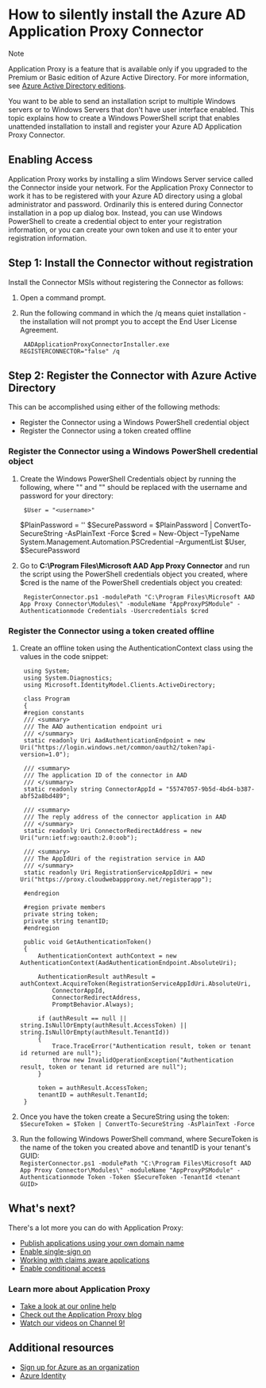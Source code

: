 <properties
    pageTitle="How to silently install the Azure AD Application Proxy Connector | Microsoft Azure"
    description="Covers how to perform a silent installation of Azure AD Application Proxy Connector to provide secure remote access to your on-premises apps."
    services="active-directory"
    documentationCenter=""
    authors="kgremban"
    manager="stevenpo"
    editor=""/>

<tags
    ms.service="active-directory"
    ms.workload="identity"
    ms.tgt_pltfrm="na"
    ms.devlang="na"
    ms.topic="article"
    ms.date="01/06/2016"
    ms.author="kgremban"/>

# How to silently install the Azure AD Application Proxy Connector
> [!NOTE]
> Application Proxy is a feature that is available only if you upgraded to the Premium or Basic edition of Azure Active Directory. For more information, see [Azure Active Directory editions](active-directory-editions.md).
> 
> 
You want to be able to send an installation script to multiple Windows servers or to Windows Servers that don't have user interface enabled. This topic explains how to create a Windows PowerShell script that enables unattended installation to install and register your Azure AD Application Proxy Connector.

## Enabling Access
Application Proxy works by installing a slim Windows Server service called the Connector inside your network. For the Application Proxy Connector to work it has to be registered with your Azure AD directory using a global administrator and password. Ordinarily this is entered during Connector installation in a pop up dialog box. Instead, you can use Windows PowerShell to create a credential object to enter your registration information, or you can create your own token and use it to enter your registration information.

## Step 1:  Install the Connector without registration
Install the Connector MSIs without registering the Connector as follows:

1. Open a command prompt.
2. Run the following command in which the /q means quiet installation - the installation will not prompt you to accept the End User License Agreement.

        AADApplicationProxyConnectorInstaller.exe REGISTERCONNECTOR="false" /q


## Step 2: Register the Connector with Azure Active Directory
This can be accomplished using either of the following methods:

* Register the Connector using a Windows PowerShell credential object
* Register the Connector using a token created offline

### Register the Connector using a Windows PowerShell credential object
1. Create the Windows PowerShell Credentials object by running the following, where "<username>" and "<password>" should be replaced with the username and password for your directory:

        $User = "<username>"
     $PlainPassword = '<password>'
     $SecurePassword = $PlainPassword | ConvertTo-SecureString -AsPlainText -Force
     $cred = New-Object –TypeName System.Management.Automation.PSCredential –ArgumentList $User, $SecurePassword
2. Go to **C:\Program Files\Microsoft AAD App Proxy Connector** and run the script using the PowerShell credentials object you created, where $cred is the name of the PowerShell credentials object you created:

        RegisterConnector.ps1 -modulePath "C:\Program Files\Microsoft AAD App Proxy Connector\Modules\" -moduleName "AppProxyPSModule" -Authenticationmode Credentials -Usercredentials $cred



### Register the Connector using a token created offline
1. Create an offline token using the AuthenticationContext class using the values in the code snippet:

        using System;
        using System.Diagnostics;
        using Microsoft.IdentityModel.Clients.ActiveDirectory;

        class Program
        {
        #region constants
        /// <summary>
        /// The AAD authentication endpoint uri
        /// </summary>
        static readonly Uri AadAuthenticationEndpoint = new Uri("https://login.windows.net/common/oauth2/token?api-version=1.0");

        /// <summary>
        /// The application ID of the connector in AAD
        /// </summary>
        static readonly string ConnectorAppId = "55747057-9b5d-4bd4-b387-abf52a8bd489";

        /// <summary>
        /// The reply address of the connector application in AAD
        /// </summary>
        static readonly Uri ConnectorRedirectAddress = new Uri("urn:ietf:wg:oauth:2.0:oob");

        /// <summary>
        /// The AppIdUri of the registration service in AAD
        /// </summary>
        static readonly Uri RegistrationServiceAppIdUri = new Uri("https://proxy.cloudwebappproxy.net/registerapp");

        #endregion

        #region private members
        private string token;
        private string tenantID;
        #endregion

        public void GetAuthenticationToken()
        {
            AuthenticationContext authContext = new AuthenticationContext(AadAuthenticationEndpoint.AbsoluteUri);

            AuthenticationResult authResult = authContext.AcquireToken(RegistrationServiceAppIdUri.AbsoluteUri,
                ConnectorAppId,
                ConnectorRedirectAddress,
                PromptBehavior.Always);

            if (authResult == null || string.IsNullOrEmpty(authResult.AccessToken) || string.IsNullOrEmpty(authResult.TenantId))
            {
                Trace.TraceError("Authentication result, token or tenant id returned are null");
                throw new InvalidOperationException("Authentication result, token or tenant id returned are null");
            }

            token = authResult.AccessToken;
            tenantID = authResult.TenantId;
        }





1. Once you have the token create a SecureString using the token: <br>
`$SecureToken = $Token | ConvertTo-SecureString -AsPlainText -Force`
2. Run the following Windows PowerShell command, where SecureToken is the name of the token you created above and tenantID is your tenant's GUID: <br>
`RegisterConnector.ps1 -modulePath "C:\Program Files\Microsoft AAD App Proxy Connector\Modules\" -moduleName "AppProxyPSModule" -Authenticationmode Token -Token $SecureToken -TenantId <tenant GUID>`

## What's next?
There's a lot more you can do with Application Proxy:

* [Publish applications using your own domain name](active-directory-application-proxy-custom-domains.md)
* [Enable single-sign on](active-directory-application-proxy-sso-using-kcd.md)
* [Working with claims aware applications](active-directory-application-proxy-claims-aware-apps.md)
* [Enable conditional access](active-directory-application-proxy-conditional-access.md)

### Learn more about Application Proxy
* [Take a look at our online help](active-directory-application-proxy-enable.md)
* [Check out the Application Proxy blog](http://blogs.technet.com/b/applicationproxyblog/)
* [Watch our videos on Channel 9!](http://channel9.msdn.com/events/Ignite/2015/BRK3864)

## Additional resources
* [Sign up for Azure as an organization](sign-up-organization.md)
* [Azure Identity](fundamentals-identity.md)

